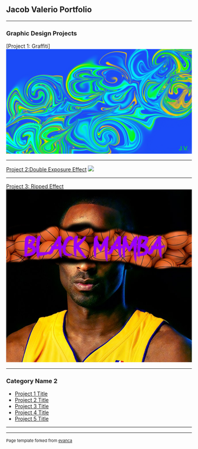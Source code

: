 ## Jacob Valerio Portfolio

---

### Graphic Design Projects

[Project 1: Graffiti]
<img src="images/GraffitiWD.png?raw=true"/>

---
[Project 2:Double Exposure Effect](/pdf/sample_presentation.pdf)
<img src="images/LBJ.png?raw=true"/>

---
[Project 3: Ripped Effect](http://example.com/)
<img src="images/Kobebryant3.jpg?raw=true"/>

---

### Category Name 2

- [Project 1 Title](http://example.com/)
- [Project 2 Title](http://example.com/)
- [Project 3 Title](http://example.com/)
- [Project 4 Title](http://example.com/)
- [Project 5 Title](http://example.com/)

---




---
<p style="font-size:11px">Page template forked from <a href="https://github.com/evanca/quick-portfolio">evanca</a></p>
<!-- Remove above link if you don't want to attibute -->
